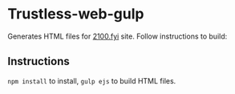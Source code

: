 # Trustless-web-gulp

Generates HTML files for [2100.fyi](https://2100.fyi/) site. Follow instructions to build:

## Instructions

`npm install` to install, `gulp ejs` to build HTML files.